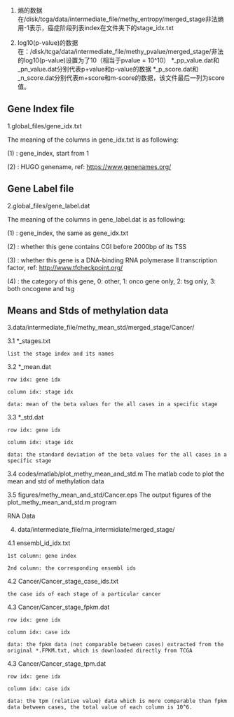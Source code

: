1. 熵的数据在/disk/tcga/data/intermediate_file/methy_entropy/merged_stage​
    非法熵用-1表示，癌症阶段列表index在文件夹下的stage_idx.txt

2. log10(p-value)的数据在：/disk/tcga/data/intermediate_file/methy_pvalue/merged_stage/​​​
    非法的log10(p-value)设置为了10（相当于pvalue = 10^10）
    *_pp_value.dat​和_pn_value.dat分别代表p+​value和p-value的数据
    *_p_score.dat​和_n_score.dat分别代表m+score和m-score的数据，该文件最后一列为score值。

## Gene Index file
1.global_files/gene_idx.txt

The meaning of the columns in gene_idx.txt is as following:

(1) : gene_index, start from 1

(2) : HUGO genename, ref: https://www.genenames.org/

## Gene Label file

2.global_files/gene_label.dat

The meaning of the columns in gene_label.dat is as following:

(1) : gene_index, the same as gene_idx.txt

(2) : whether this gene contains CGI before 2000bp of its TSS

(3) : whether this gene is a DNA-binding RNA polymerase II transcription factor, ref: http://www.tfcheckpoint.org/

(4) : the category of this gene, 0: other, 1: onco gene only, 2: tsg only, 3: both oncogene and tsg

## Means and Stds of methylation data

3.data/intermediate_file/methy_mean_std/merged_stage/Cancer/

3.1 *_stages.txt

	list the stage index and its names

3.2 *_mean.dat
	
	row idx: gene idx
	
	column idx: stage idx

	data: mean of the beta values for the all cases in a specific stage

3.3 *_std.dat
	
	row idx: gene idx
	
	column idx: stage idx

	data: the standard deviation of the beta values for the all cases in a specific stage

3.4 codes/matlab/plot_methy_mean_and_std.m
	The matlab code to plot the mean and std of methylation data

3.5 figures/methy_mean_and_std/Cancer.eps
	The output figures of the plot_methy_mean_and_std.m program

RNA Data

4. data/intermediate_file/rna_intermidiate/merged_stage/

4.1 ensembl_id_idx.txt
	
	1st column: gene index
	
	2nd column: the corresponding ensembl ids

4.2 Cancer/Cancer_stage_case_ids.txt
	
	the case ids of each stage of a particular cancer

4.3 Cancer/Cancer_stage_fpkm.dat
	
	row idx: gene idx
	
	column idx: case idx

	data: the fpkm data (not comparable between cases) extracted from the original *.FPKM.txt, which is downloaded directly from TCGA

4.3 Cancer/Cancer_stage_tpm.dat
	
	row idx: gene idx
	
	column idx: case idx

	data: the tpm (relative value) data which is more comparable than fpkm data between cases, the total value of each column is 10^6.

